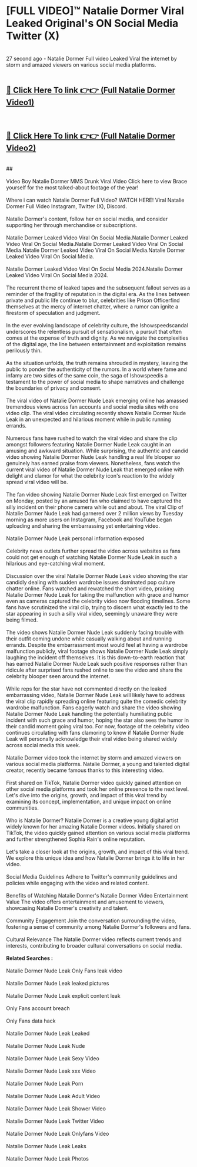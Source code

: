 # [FULL VIDEO]™ Natalie Dormer Viral Leaked Original's ON Social Media Twitter (X) <br>
<br>
27 second ago - Natalie Dormer Full video Leaked Viral the internet by storm and amazed viewers on various social media platforms.<br>

 <br>

##  <a href="https://play.123hd.live?title=Full Natalie_Dormer&ref=git">🔴 Click Here To link 👉👉 (Full Natalie Dormer Video1)</a><br>
  <br>

##  <a href="https://play.123hd.live?title=Full Natalie_Dormer&ref=git">🔴 Click Here To link 👉👉 (Full Natalie Dormer Video2)</a><br>
  <br>
  ##


  <br>

  <br>
Video Boy Natalie Dormer MMS Drunk Viral.Video Click here to view Brace yourself for the most talked-about footage of the year!
<br><br>
Where i can watch Natalie Dormer Full Video? WATCH HERE! Viral Natalie Dormer Full Video Instagram, Twitter (X), Discord.
<br><br>
Natalie Dormer's content, follow her on social media, and consider supporting her through merchandise or subscriptions.
<br><br>
Natalie Dormer Leaked Video Viral On Social Media.Natalie Dormer Leaked Video Viral On Social Media.Natalie Dormer Leaked Video Viral On Social Media.Natalie Dormer Leaked Video Viral On Social Media.Natalie Dormer Leaked Video Viral On Social Media.
<br><br>
Natalie Dormer Leaked Video Viral On Social Media 2024.Natalie Dormer Leaked Video Viral On Social Media 2024.
<br><br>
The recurrent theme of leaked tapes and the subsequent fallout serves as a reminder of the fragility of reputation in the digital era. As the lines between private and public life continue to blur, celebrities like Prison Officerfind themselves at the mercy of internet chatter, where a rumor can ignite a firestorm of speculation and judgment.
<br><br>
In the ever evolving landscape of celebrity culture, the Ishowspeedscandal underscores the relentless pursuit of sensationalism, a pursuit that often comes at the expense of truth and dignity. As we navigate the complexities of the digital age, the line between entertainment and exploitation remains perilously thin.
<br><br>
As the situation unfolds, the truth remains shrouded in mystery, leaving the public to ponder the authenticity of the rumors. In a world where fame and infamy are two sides of the same coin, the saga of Ishowspeedis a testament to the power of social media to shape narratives and challenge the boundaries of privacy and consent.
<br><br>
The viral video of Natalie Dormer Nude Leak emerging online has amassed tremendous views across fan accounts and social media sites with one video clip. The viral video circulating recently shows Natalie Dormer Nude Leak in an unexpected and hilarious moment while in public running errands.
<br><br>
Numerous fans have rushed to watch the viral video and share the clip amongst followers featuring Natalie Dormer Nude Leak caught in an amusing and awkward situation. While surprising, the authentic and candid video showing Natalie Dormer Nude Leak handling a real life blooper so genuinely has earned praise from viewers. Nonetheless, fans watch the current viral video of Natalie Dormer Nude Leak that emerged online with delight and clamor for what the celebrity icon's reaction to the widely spread viral video will be.
<br><br>
The fan video showing Natalie Dormer Nude Leak first emerged on Twitter on Monday, posted by an amused fan who claimed to have captured the silly incident on their phone camera while out and about. The viral Clip of Natalie Dormer Nude Leak had garnered over 2 million views by Tuesday morning as more users on Instagram, Facebook and YouTube began uploading and sharing the embarrassing yet entertaining video.
<br><br>
Natalie Dormer Nude Leak personal information exposed
<br><br>
Celebrity news outlets further spread the video across websites as fans could not get enough of watching Natalie Dormer Nude Leak in such a hilarious and eye-catching viral moment.
<br><br>
Discussion over the viral Natalie Dormer Nude Leak video showing the star candidly dealing with sudden wardrobe issues dominated pop culture chatter online. Fans watched and rewatched the short video, praising Natalie Dormer Nude Leak for taking the malfunction with grace and humor even as cameras captured the celebrity video now flooding timelines. Some fans have scrutinized the viral clip, trying to discern what exactly led to the star appearing in such a silly viral video, seemingly unaware they were being filmed.
<br><br>
The video shows Natalie Dormer Nude Leak suddenly facing trouble with their outfit coming undone while casually walking about and running errands. Despite the embarrassment most would feel at having a wardrobe malfunction publicly, viral footage shows Natalie Dormer Nude Leak simply laughing the incident off themselves. It is this down-to-earth reaction that has earned Natalie Dormer Nude Leak such positive responses rather than ridicule after surprised fans rushed online to see the video and share the celebrity blooper seen around the internet.
<br><br>
While reps for the star have not commented directly on the leaked embarrassing video, Natalie Dormer Nude Leak will likely have to address the viral clip rapidly spreading online featuring quite the comedic celebrity wardrobe malfunction. Fans eagerly watch and share the video showing Natalie Dormer Nude Leak handling the potentially humiliating public incident with such grace and humor, hoping the star also sees the humor in their candid moment going viral too. For now, footage of the celebrity video continues circulating with fans clamoring to know if Natalie Dormer Nude Leak will personally acknowledge their viral video being shared widely across social media this week.
<br><br>
Natalie Dormer video took the internet by storm and amazed viewers on various social media platforms. Natalie Dormer, a young and talented digital creator, recently became famous thanks to this interesting video.
<br><br>
First shared on TikTok, Natalie Dormer video quickly gained attention on other social media platforms and took her online presence to the next level. Let's dive into the origins, growth, and impact of this viral trend by examining its concept, implementation, and unique impact on online communities.
<br><br>
Who is Natalie Dormer? Natalie Dormer is a creative young digital artist widely known for her amazing Natalie Dormer videos. Initially shared on TikTok, the video quickly gained attention on various social media platforms and further strengthened Sophia Rain's online reputation.
<br><br>
Let's take a closer look at the origins, growth, and impact of this viral trend. We explore this unique idea and how Natalie Dormer brings it to life in her video.
<br><br>
Social Media Guidelines Adhere to Twitter's community guidelines and policies while engaging with the video and related content.
<br><br>
Benefits of Watching Natalie Dormer's Natalie Dormer Video Entertainment Value The video offers entertainment and amusement to viewers, showcasing Natalie Dormer's creativity and talent.
<br><br>
Community Engagement Join the conversation surrounding the video, fostering a sense of community among Natalie Dormer's followers and fans.
<br><br>
Cultural Relevance The Natalie Dormer video reflects current trends and interests, contributing to broader cultural conversations on social media.
<br><br>
<strong>Related Searches :</strong>
<br><br>
Natalie Dormer Nude Leak Only Fans leak video
<br><br>
Natalie Dormer Nude Leak leaked pictures
<br><br>
Natalie Dormer Nude Leak explicit content leak
<br><br>
Only Fans account breach
<br><br>
Only Fans data hack
<br><br>
Natalie Dormer Nude Leak Leaked
<br><br>
Natalie Dormer Nude Leak Nude
<br><br>
Natalie Dormer Nude Leak Sexy Video
<br><br>
Natalie Dormer Nude Leak xxx Video
<br><br>
Natalie Dormer Nude Leak Porn
<br><br>
Natalie Dormer Nude Leak Adult Video
<br><br>
Natalie Dormer Nude Leak Shower Video
<br><br>
Natalie Dormer Nude Leak Twitter Video
<br><br>
Natalie Dormer Nude Leak Onlyfans Video
<br><br>
Natalie Dormer Nude Leak Leaks
<br><br>
Natalie Dormer Nude Leak Photos